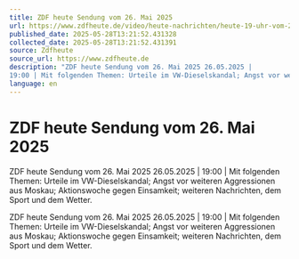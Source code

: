 ```yaml
---
title: ZDF heute Sendung vom 26. Mai 2025
url: https://www.zdfheute.de/video/heute-nachrichten/heute-19-uhr-vom-26-mai-2025-100.html
published_date: 2025-05-28T13:21:52.431328
collected_date: 2025-05-28T13:21:52.431391
source: Zdfheute
source_url: https://www.zdfheute.de
description: "ZDF heute Sendung vom 26. Mai 2025 26.05.2025 |
19:00 | Mit folgenden Themen: Urteile im VW-Dieselskandal; Angst vor weiteren Aggressionen aus Moskau; Aktionswoche gegen Einsamkeit; weiteren Nachrichten, dem Sport und dem Wetter."
language: en
---
```


# ZDF heute Sendung vom 26. Mai 2025

ZDF heute Sendung vom 26. Mai 2025 26.05.2025 |
19:00 | Mit folgenden Themen: Urteile im VW-Dieselskandal; Angst vor weiteren Aggressionen aus Moskau; Aktionswoche gegen Einsamkeit; weiteren Nachrichten, dem Sport und dem Wetter.

ZDF heute Sendung vom 26. Mai 2025 26.05.2025 |
19:00 | Mit folgenden Themen: Urteile im VW-Dieselskandal; Angst vor weiteren Aggressionen aus Moskau; Aktionswoche gegen Einsamkeit; weiteren Nachrichten, dem Sport und dem Wetter.
